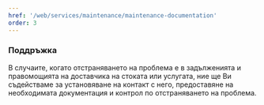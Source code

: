 ```yaml
---
href: '/web/services/maintenance/maintenance-documentation'
order: 3
---
```

### Поддръжка
В случаите, когато отстраняването на проблема е в задълженията и правомощията на доставчика на стоката или услугата, ние ще Ви съдействаме за установяване на контакт с него, предоставяне на необходимата документация и контрол по отстраняването на проблема.